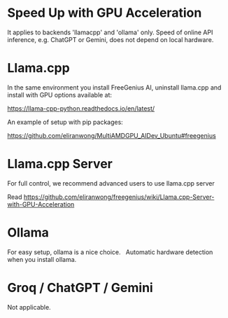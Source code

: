 # Speed Up with GPU Acceleration

It applies to backends 'llamacpp' and 'ollama' only. Speed of online API inference, e.g. ChatGPT or Gemini, does not depend on local hardware.

# Llama.cpp

In the same environment you install FreeGenius AI, uninstall llama.cpp and install with GPU options available at:

https://llama-cpp-python.readthedocs.io/en/latest/

An example of setup with pip packages:

https://github.com/eliranwong/MultiAMDGPU_AIDev_Ubuntu#freegenius

# Llama.cpp Server

For full control, we recommend advanced users to use llama.cpp server

Read https://github.com/eliranwong/freegenius/wiki/Llama.cpp-Server-with-GPU-Acceleration

# Ollama

For easy setup, ollama is a nice choice.
 
Automatic hardware detection when you install ollama.

# Groq / ChatGPT / Gemini

Not applicable.